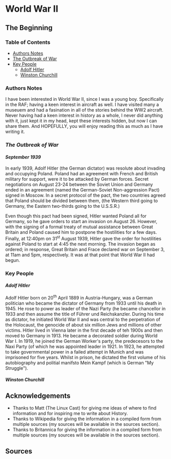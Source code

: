 # World War II
## The Beginning

### Table of Contents
 - [Authors Notes](#authors-notes)
 - [The Outbreak of War](#the-outbreak-of-war)
 - [Key People](#key-people)
   - [Adolf Hitler](#adolf-hitler)
   - [Winston Churchill](#winston-churchill)

### Authors Notes
I have been interested in World War II, since I was a young boy. Specifically in the RAF; having a keen interest in aircraft as well. I have visited many a museuem and had a fasination in all of the stories behind the WW2 aircraft. Never having had a keen interest in history as a whole, I never did anything with it, just kept it in my head, kept these interests hidden, but now I can share them. And HOPEFULLY, you will enjoy reading this as much as I have writing it.

### _The Outbreak of War_
#### _September 1939_
In early 1939, Adolf Hitler (the German dictator) was resolute about invading and occupying Poland. Poland had an agreement with French and British military for support, were it to be attacked by German forces. Secret negotiations on August 23-24 between the Soviet Union and Germany ended in an agreement (named the German-Soviet Non-aggression Pact) signed in Moscow. In a secret protocol of the pact, the two countries agreed that Poland should be divided between them, (the Western third going to Germany, the Eastern two-thirds going to the U.S.S.R.)

Even though this pact had been signed, Hitler wanted Poland all for Germany, so he gave orders to start an invasion on August 26. However, with the signing of a formal treaty of mutual assistance between Great Britain and Poland caused him to postpone the hostilities for a few days. Finally, at 12:40pm on 31<sup>st</sup> August 1939, Hitler gave the order for hostilities against Poland to start at 4:45 the next morning. The invasion began as ordered; in response, Great Britain and Frace declared war on September 3, at 11am and 5pm, respectively. It was at that point that World War II had begun.

### Key People
#### _Adolf Hitler_
Adolf Hitler born on 20<sup>th</sup> April 1889 in Austria-Hungary, was a German politician who became the dictator of Germany from 1933 until his death in 1945. He rose to power as leader of the Nazi Party (he became chancellor in 1933 and then assume the title of Führer und Reichskanzler. During his time as dictator, he initiated World War II and was central to the perpetration of the Holocaust, the genocide of about six million Jews and millions of other victims.
Hitler lived in Vienna later in the first decade of teh 1900s and then moved to Germany in 1913. He became a decorated soldier during World War I. In 1919, he joined the German Worker's party, the predecesors to the Naxi Party (of which he was appointed leader in 1921. In 1923, he attempted to take governmental power in a failed attempt in Munich and was imprisoned for five years. Whilst in prison, he dictated the first volume of his autobiography and politial manifsto Mein Kampf (which is German "My Struggle").

#### _Winston Churchill_











## Acknowledgements
* Thanks to Matt (The Linux Cast) for giving me ideas of where to find information and for inspiring me to write about History.
* Thanks to Wikipedia for giving the information in a compiled form from multiple sources (my sources will be available in the sources section).
* Thanks to Britannica for giving the information in a compiled form from multiple sources (my sources will be available in the sources section).

## Sources
